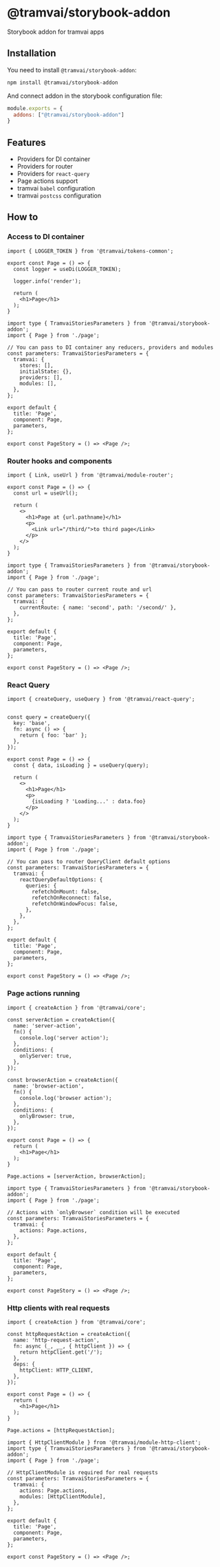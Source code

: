# @tramvai/storybook-addon

Storybook addon for tramvai apps

## Installation

You need to install `@tramvai/storybook-addon`:

```bash npm2yarn
npm install @tramvai/storybook-addon
```

And connect addon in the storybook configuration file:

```js title=".storybook/main.js"
module.exports = {
  addons: ["@tramvai/storybook-addon"]
}
```

## Features

- Providers for DI container
- Providers for router
- Providers for `react-query`
- Page actions support
- tramvai `babel` configuration
- tramvai `postcss` configuration

## How to

### Access to DI container

<Tabs>
  <TabItem value="page" label="page.tsx" default>

```tsx
import { LOGGER_TOKEN } from '@tramvai/tokens-common';

export const Page = () => {
  const logger = useDi(LOGGER_TOKEN);

  logger.info('render');

  return (
    <h1>Page</h1>
  );
}
```

  </TabItem>
  <TabItem value="story" label="page.stories.tsx" default>

```tsx
import type { TramvaiStoriesParameters } from '@tramvai/storybook-addon';
import { Page } from './page';

// You can pass to DI container any reducers, providers and modules
const parameters: TramvaiStoriesParameters = {
  tramvai: {
    stores: [],
    initialState: {},
    providers: [],
    modules: [],
  },
};

export default {
  title: 'Page',
  component: Page,
  parameters,
};

export const PageStory = () => <Page />;
```

  </TabItem>
</Tabs>

### Router hooks and components

<Tabs>
  <TabItem value="page" label="page.tsx" default>

```tsx
import { Link, useUrl } from '@tramvai/module-router';

export const Page = () => {
  const url = useUrl();

  return (
    <>
      <h1>Page at {url.pathname}</h1>
      <p>
        <Link url="/third/">to third page</Link>
      </p>
    </>
  );
}
```

  </TabItem>
  <TabItem value="story" label="page.stories.tsx" default>

```tsx
import type { TramvaiStoriesParameters } from '@tramvai/storybook-addon';
import { Page } from './page';

// You can pass to router current route and url
const parameters: TramvaiStoriesParameters = {
  tramvai: {
    currentRoute: { name: 'second', path: '/second/' },
  },
};

export default {
  title: 'Page',
  component: Page,
  parameters,
};

export const PageStory = () => <Page />;
```

  </TabItem>
</Tabs>

### React Query

<Tabs>
  <TabItem value="page" label="page.tsx" default>

```tsx
import { createQuery, useQuery } from '@tramvai/react-query';


const query = createQuery({
  key: 'base',
  fn: async () => {
    return { foo: 'bar' };
  },
});

export const Page = () => {
  const { data, isLoading } = useQuery(query);

  return (
    <>
      <h1>Page</h1>
      <p>
        {isLoading ? 'Loading...' : data.foo}
      </p>
    </>
  );
}
```

  </TabItem>
  <TabItem value="story" label="page.stories.tsx" default>

```tsx
import type { TramvaiStoriesParameters } from '@tramvai/storybook-addon';
import { Page } from './page';

// You can pass to router QueryClient default options
const parameters: TramvaiStoriesParameters = {
  tramvai: {
    reactQueryDefaultOptions: {
      queries: {
        refetchOnMount: false,
        refetchOnReconnect: false,
        refetchOnWindowFocus: false,
      },
    },
  },
};

export default {
  title: 'Page',
  component: Page,
  parameters,
};

export const PageStory = () => <Page />;
```

  </TabItem>
</Tabs>

### Page actions running

<Tabs>
  <TabItem value="page" label="page.tsx" default>

```tsx
import { createAction } from '@tramvai/core';

const serverAction = createAction({
  name: 'server-action',
  fn() {
    console.log('server action');
  },
  conditions: {
    onlyServer: true,
  },
});

const browserAction = createAction({
  name: 'browser-action',
  fn() {
    console.log('browser action');
  },
  conditions: {
    onlyBrowser: true,
  },
});

export const Page = () => {
  return (
    <h1>Page</h1>
  );
}

Page.actions = [serverAction, browserAction];
```

  </TabItem>
  <TabItem value="story" label="page.stories.tsx" default>

```tsx
import type { TramvaiStoriesParameters } from '@tramvai/storybook-addon';
import { Page } from './page';

// Actions with `onlyBrowser` condition will be executed 
const parameters: TramvaiStoriesParameters = {
  tramvai: {
    actions: Page.actions,
  },
};

export default {
  title: 'Page',
  component: Page,
  parameters,
};

export const PageStory = () => <Page />;
```

  </TabItem>
</Tabs>

### Http clients with real requests

<Tabs>
  <TabItem value="page" label="page.tsx" default>

```tsx
import { createAction } from '@tramvai/core';

const httpRequestAction = createAction({
  name: 'http-request-action',
  fn: async (_, __, { httpClient }) => {
    return httpClient.get('/');
  },
  deps: {
    httpClient: HTTP_CLIENT,
  },
});

export const Page = () => {
  return (
    <h1>Page</h1>
  );
}

Page.actions = [httpRequestAction];
```

  </TabItem>
  <TabItem value="story" label="page.stories.tsx" default>

```tsx
import { HttpClientModule } from '@tramvai/module-http-client';
import type { TramvaiStoriesParameters } from '@tramvai/storybook-addon';
import { Page } from './page';

// HttpClientModule is required for real requests
const parameters: TramvaiStoriesParameters = {
  tramvai: {
    actions: Page.actions,
    modules: [HttpClientModule],
  },
};

export default {
  title: 'Page',
  component: Page,
  parameters,
};

export const PageStory = () => <Page />;
```

  </TabItem>
</Tabs>
